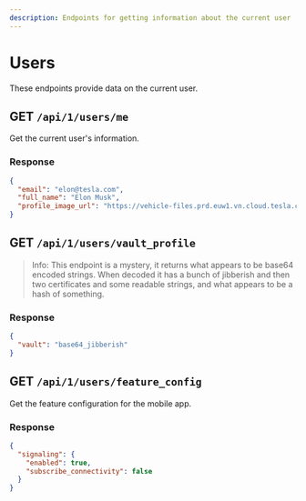 ```yaml
---
description: Endpoints for getting information about the current user
---
```


# Users

These endpoints provide data on the current user.

## GET `/api/1/users/me`

Get the current user's information.

### Response

```json
{
  "email": "elon@tesla.com",
  "full_name": "Elon Musk",
  "profile_image_url": "https://vehicle-files.prd.euw1.vn.cloud.tesla.com/profile_images/{IMG}.jpg"
}
```

## GET `/api/1/users/vault_profile`

> Info: This endpoint is a mystery, it returns what appears to be base64 encoded strings. When decoded it has a bunch of jibberish and then two certificates and some readable strings, and what appears to be a hash of something.

### Response

```json
{
  "vault": "base64_jibberish"
}
```

## GET `/api/1/users/feature_config`

Get the feature configuration for the mobile app.

### Response

```json
{
  "signaling": {
    "enabled": true,
    "subscribe_connectivity": false
  }
}
```
